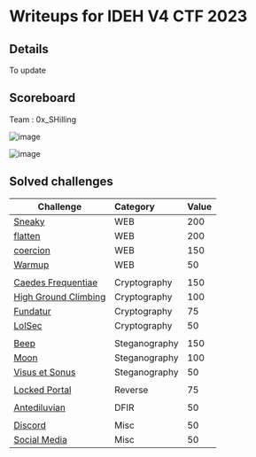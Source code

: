 # Writeups for IDEH V4 CTF 2023

## Details

To update 

## Scoreboard

Team : 0x_SHilling  

![image](https://user-images.githubusercontent.com/72421091/221726953-16e0c1a9-b468-4d3b-90a3-799507555784.png)

![image](https://user-images.githubusercontent.com/72421091/221727007-bb3ab924-ab99-41c2-abb1-fb54ef7fb776.png)


## Solved challenges

Challenge | Category | Value      
----------|:---------|:-----------
[Sneaky](https://github.com/BaadMaro/CTF/tree/main/IDEH%20V4/WEB/Sneaky) | WEB | 200
[flatten](https://github.com/BaadMaro/CTF/tree/main/IDEH%20V4/WEB/flatten) | WEB | 200
[coercion](https://github.com/BaadMaro/CTF/tree/main/IDEH%20V4/WEB/coercion) | WEB | 150 
[Warmup](https://github.com/BaadMaro/CTF/tree/main/IDEH%20V4/WEB/Warmup) | WEB | 50
[]() | []() | []()
[Caedes Frequentiae](https://github.com/BaadMaro/CTF/tree/main/IDEH%20V4/Cryptography/Caedes%20Frequentiae) | Cryptography | 150
[High Ground Climbing](https://github.com/BaadMaro/CTF/tree/main/IDEH%20V4/Cryptography/High%20Ground%20Climbing) | Cryptography | 100
[Fundatur](https://github.com/BaadMaro/CTF/tree/main/IDEH%20V4/Cryptography/Fundatur) | Cryptography | 75
[LolSec](https://github.com/BaadMaro/CTF/tree/main/IDEH%20V4/Cryptography/LolSec) | Cryptography | 50
[]() | []() | []()
[Beep](https://github.com/BaadMaro/CTF/tree/main/IDEH%20V4/Steganography/Beep) | Steganography | 150
[Moon](https://github.com/BaadMaro/CTF/tree/main/IDEH%20V4/Steganography/Moon) | Steganography | 100
[Visus et Sonus](https://github.com/BaadMaro/CTF/tree/main/IDEH%20V4/Steganography/Visus%20et%20Sonus) | Steganography | 50
[]() | []() | []()
[Locked Portal](https://github.com/BaadMaro/CTF/tree/main/IDEH%20V4/Reverse/Locked%20Portal) | Reverse | 75
[]() | []() | []()
[Antediluvian](https://github.com/BaadMaro/CTF/tree/main/IDEH%20V4/DFIR/Antediluvian) | DFIR | 50
[]() | []() | []()
[Discord](https://github.com/BaadMaro/CTF/tree/main/IDEH%20V4/Misc/Discord) | Misc | 50
[Social Media](https://github.com/BaadMaro/CTF/tree/main/IDEH%20V4/Misc/Social%20Media) | Misc | 50
